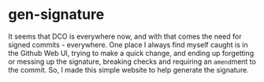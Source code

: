 # gen-signature

It seems that DCO is everywhere now, and with that comes the need for signed commits - everywhere.
One place I always find myself caught is in the Github Web UI, trying to make a quick change, and ending up forgetting or messing up the signature, breaking checks and requiring an `amend`ment to the commit.
So, I made this simple website to help generate the signature.
